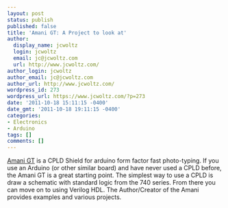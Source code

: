 ```yaml
---
layout: post
status: publish
published: false
title: 'Amani GT: A Project to look at'
author:
  display_name: jcwoltz
  login: jcwoltz
  email: jc@jcwoltz.com
  url: http://www.jcwoltz.com/
author_login: jcwoltz
author_email: jc@jcwoltz.com
author_url: http://www.jcwoltz.com/
wordpress_id: 273
wordpress_url: https://www.jcwoltz.com/?p=273
date: '2011-10-18 15:11:15 -0400'
date_gmt: '2011-10-18 19:11:15 -0400'
categories:
- Electronics
- Arduino
tags: []
comments: []
---
```

<p><a title="Amani GT" href="http://majolsurf.net/wordpress/?page_id=1663">Amani GT</a> is a CPLD Shield for arduino form factor fast photo-typing. If you use an Arduino (or other similar board) and have never used a CPLD before, the Amani GT is a great starting point. The simplest way to use a CPLD is draw a schematic with standard logic from the 740 series. From there you can move on to using Verilog HDL. The Author/Creator of the Amani provides examples and various projects.</p>
